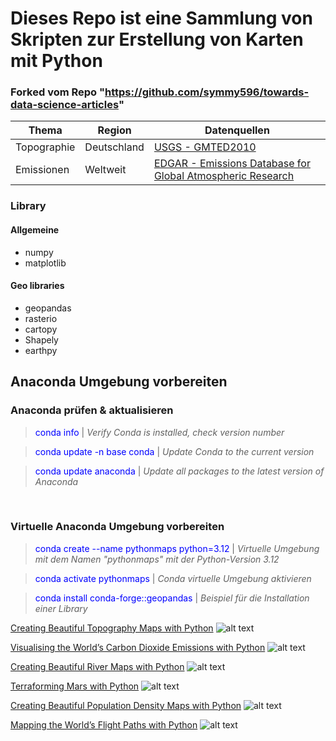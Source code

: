 # Dieses Repo ist eine Sammlung von Skripten zur Erstellung von Karten mit Python

### Forked vom Repo "https://github.com/symmy596/towards-data-science-articles"
 

| Thema | Region | Datenquellen |
|-------|-----|---------|
| Topographie | Deutschland | [USGS - GMTED2010](https://www.usgs.gov/coastal-changes-and-impacts/gmted2010) |
| Emissionen | Weltweit | [EDGAR - Emissions Database for Global Atmospheric Research](https://edgar.jrc.ec.europa.eu/dataset_ghg2024) |


### Library
#### Allgemeine
- numpy
- matplotlib

#### Geo libraries
- geopandas
- rasterio
- cartopy
- Shapely 
- earthpy


## Anaconda Umgebung vorbereiten
### Anaconda prüfen & aktualisieren

> <span style="color:blue">conda info</span> | *Verify Conda is installed, check version number*

> <span style="color:blue">conda update -n base conda</span> | *Update Conda to the current version*

> <span style="color:blue">conda update anaconda</span> | *Update all packages to the latest version of Anaconda*

</br>

### Virtuelle Anaconda Umgebung vorbereiten

> <span style="color:blue">conda create --name pythonmaps python=3.12</span> | *Virtuelle Umgebung mit dem Namen "pythonmaps" mit der Python-Version 3.12*

> <span style="color:blue">conda activate pythonmaps</span> | *Conda virtuelle Umgebung aktivieren*

> <span style="color:blue">conda install conda-forge::geopandas</span> | *Beispiel für die Installation einer Library*


[Creating Beautiful Topography Maps with Python](https://towardsdatascience.com/creating-beautiful-topography-maps-with-python-efced5507aa3)
![alt text](https://github.com/symmy596/towards-data-science-articles/blob/master/Italy_Topography/outputs/italy.png)

[Visualising the World’s Carbon Dioxide Emissions with Python](https://towardsdatascience.com/visualising-the-worlds-carbon-dioxide-emissions-with-python-e9149492e820)
![alt text](https://github.com/symmy596/towards-data-science-articles/blob/master/CO2_Emissions/Outputs/raw8.png)

[Creating Beautiful River Maps with Python](https://towardsdatascience.com/creating-beautiful-river-maps-with-python-37c9b5f5b74c)
![alt text](https://github.com/symmy596/towards-data-science-articles/blob/master/Africa_Rivers/Outputs/raw3.png)

[Terraforming Mars with Python](https://medium.com/towards-data-science/terraforming-mars-with-python-4c21ed75117f)
![alt text](https://github.com/symmy596/towards-data-science-articles/blob/master/Mars/Outputs/raw11.png)

[Creating Beautiful Population Density Maps with Python](https://medium.com/towards-data-science/creating-beautiful-population-density-maps-with-python-fcdd84035e06)
![alt text](https://github.com/symmy596/towards-data-science-articles/blob/master/Population/Outputs/raw3.png)

[Mapping the World’s Flight Paths with Python](https://medium.com/towards-data-science/mapping-the-worlds-flight-paths-with-python-232b9f7271e5)
![alt text](https://github.com/symmy596/towards-data-science-articles/blob/master/Forests/outputs/raw4.png)
